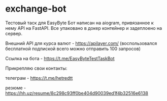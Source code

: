 # exchange-bot
Тестовый таск для EasyByte
Бот написан на aiogram, привязанное к нему API на FastAPI. Все упаковано в докер контейнер и задеплоено на сервер.

Внешний API для курса валют - https://apilayer.com/ (воспользовался бесплатной подпиской всего можно отправить 100 запросов)

Ссылка на бота - https://t.me/EasyByteTestTaskBot


Прикрепляю свои контакты:

телеграм - https://t.me/hetredtt

резюме - https://hh.uz/resume/8c298c93ff0be404d90039ed1f4b32516e6138
